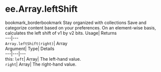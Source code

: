  
#  ee.Array.leftShift 
bookmark_borderbookmark Stay organized with collections  Save and categorize content based on your preferences. 
On an element-wise basis, calculates the left shift of v1 by v2 bits. 
Usage| Returns  
---|---  
`Array.leftShift(right)`| Array  
Argument| Type| Details  
---|---|---  
this: `left`| Array| The left-hand value.  
`right`| Array| The right-hand value.  
